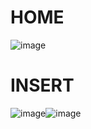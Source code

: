 # HOME 
![image](https://github.com/user-attachments/assets/324dd201-33a4-46f9-a77d-12eabcb53e2e)
# INSERT 
![image](https://github.com/user-attachments/assets/96002f81-101c-4a8c-b915-a5502fc18a45)![image](https://github.com/user-attachments/assets/e7a69d1b-d5f8-438d-ad90-2dc01ee26294)
